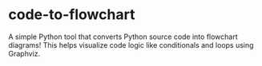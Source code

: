 # code-to-flowchart
 A simple Python tool that converts Python source code into flowchart diagrams! This helps visualize code logic like conditionals and loops using Graphviz.
